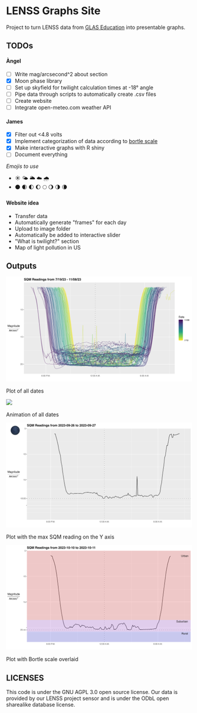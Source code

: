 <!-- SPDX-FileCopyrightText: 2024 GLAS Education <angel@glaseducation.org> -->
<!-- SPDX-License-Identifier: AGPL-3.0-only -->
# LENSS Graphs Site

Project to turn LENSS data from [GLAS Education](https://glaseducation.org)
into presentable graphs.

## TODOs

#### Àngel

- [ ] Write mag/arcsecond^2 about section
- [x] Moon phase library
- [ ] Set up skyfield for twilight calculation times at -18° angle
- [ ] Pipe data through scripts to automatically create .csv files
- [ ] Create website
- [ ] Integrate open-meteo.com weather API

#### James

- [x] Filter out <4.8 volts
- [x] Implement categorization of data according to [bortle scale](https://en.wikipedia.org/wiki/Bortle_scale)
- [x] Make interactive graphs with R shiny
- [ ] Document everything

*Emojis to use*

* ☀️ 🌤️ 🌥️ ☁️ 🌧️
* 🌑 🌒 🌓 🌔 🌕 🌖 🌗 🌘

#### Website idea

- Transfer data
- Automatically generate "frames" for each day
- Upload to image folder
- Automatically be added to interactive slider
- "What is twilight?" section
- Map of light pollution in US

## Outputs

![](https://github.com/jamesspalding/LENSS/blob/main/Images/combinedPlot.png)

Plot of all dates

![](https://github.com/jamesspalding/LENSS/blob/main/Images/Animation.gif)

Animation of all dates

![](https://github.com/jamesspalding/LENSS/blob/main/Images/maxSQM2023-09-26.png)

Plot with the max SQM reading on the Y axis

![](https://github.com/jamesspalding/LENSS/blob/main/Images/plot_2023-10-10_mid_maxsqm_bortle.png)

Plot with Bortle scale overlaid

## LICENSES

This code is under the GNU AGPL 3.0 open source license. Our data is provided by
our LENSS project sensor and is under the ODbL open sharealike database license.
